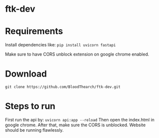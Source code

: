 # ftk-dev

# Requirements
Install dependencies like:
```pip install uvicorn fastapi```

Make sure to have CORS unblock extension on google chrome enabled.

# Download

```git clone https://github.com/BloodThearch/ftk-dev.git```

# Steps to run
First run the api by:
```uvicorn api:app --reload```
Then open the index.html in google chrome.
After that, make sure the CORS is unblocked.
Website should be running flawlessly.
